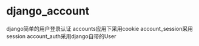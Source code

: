 # django_account
django简单的用户登录认证
accounts应用下采用cookie
account_session采用session
account_auth采用django自带的User
